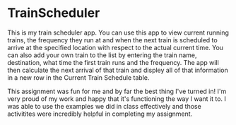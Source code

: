 # TrainScheduler

This is my train scheduler app. You can use this app to view current running 
trains, the frequency they run at and when the next train is scheduled to arrive 
at the specified location with respect to the actual current time. You can also 
add your own train to the list by entering the train name, destination, what time 
the first train runs and the frequency. The app will then calculate the next arrival 
of that train and displey all of that information in a new row in the Current Train 
Schedule table.


This assignment was fun for me and by far the best thing I've turned in! I'm very
proud of my work and happy that it's functioning the way I want it to. I was able to 
use the examples we did in class effectively and those activitites were incredibly helpful
in completing my assignment.